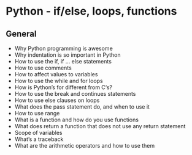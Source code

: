 # Python - if/else, loops, functions
## General

 * Why Python programming is awesome
 * Why indentation is so important in Python
 * How to use the if, if ... else statements
 * How to use comments
 * How to affect values to variables
 * How to use the while and for loops
 * How is Python’s for different from C‘s?
 * How to use the break and continues statements
 * How to use else clauses on loops
 * What does the pass statement do, and when to use it
 * How to use range
 * What is a function and how do you use functions
 * What does return a function that does not use any return statement
 * Scope of variables
 * What’s a traceback
 * What are the arithmetic operators and how to use them
